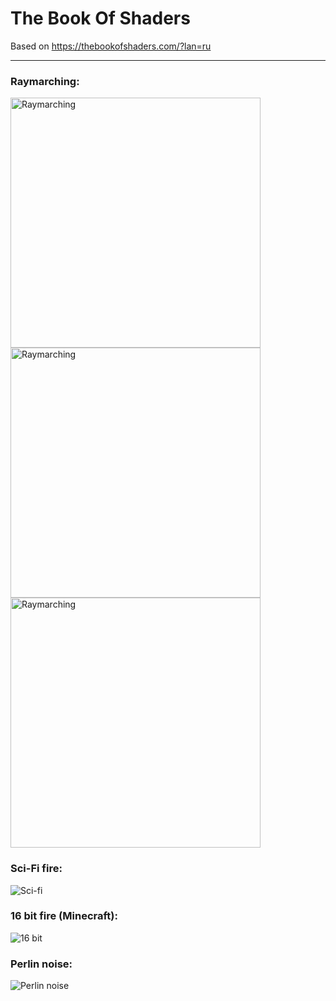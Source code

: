 # The Book Of Shaders
Based on https://thebookofshaders.com/?lan=ru

----------

### Raymarching:<br/>
<img src="https://github.com/neitron/TheBookOfShaders/blob/master/sdf_2.gif" alt="Raymarching" height="400" width="400">
<img src="https://github.com/neitron/TheBookOfShaders/blob/master/waterSphere.gif" alt="Raymarching" height="400" width="400">
<img src="https://github.com/neitron/TheBookOfShaders/blob/master/sdf.gif" alt="Raymarching" height="400" width="400">

### Sci-Fi fire:<br/>
![Sci-fi](https://github.com/neitron/TheBookOfShaders/blob/master/fire.gif)

### 16 bit fire (Minecraft):<br/>
![16 bit](https://github.com/neitron/TheBookOfShaders/blob/master/fire_16bit.gif)

### Perlin noise:<br/>
![Perlin noise](https://github.com/neitron/TheBookOfShaders/blob/master/perlinNoise.gif)
